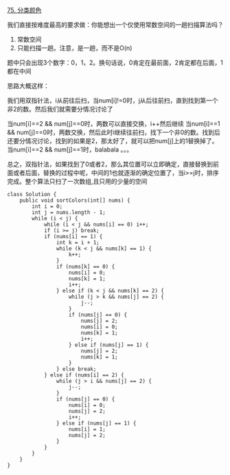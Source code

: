[75. 分类颜色](https://leetcode-cn.com/problems/sort-colors/description/)

我们直接按难度最高的要求做：你能想出一个仅使用常数空间的一趟扫描算法吗？

1. 常数空间
2. 只能扫描一趟。注意，是一趟，而不是O(n)

题中只会出现3个数字：0，1，2。换句话说，0肯定在最前面，2肯定都在后面，1都在中间

思路大概这样：

我们用双指针法，i从前往后扫，当num[i]!=0时，j从后往前扫，直到找到第一个非2的数。然后我们就需要分情况讨论了

当num[i]==2 && num[j]==0时，两数可以直接交换，i++然后继续
当num[i]==1 && num[j]==0时，两数交换，然后此时i继续往前扫，找下一个非0的数。找到后还要分情况讨论，找到的如果是2，那太好了，就可以把num[j]上的1替换掉了。
当num[i]==2 && num[j]==1时，balabala
。。。

总之，双指针法，如果找到了0或者2，那么其位置可以立即确定，直接替换到前面或者后面，替换的过程中呢，中间的1也就逐渐的确定位置了，当i>=j时，排序完成。整个算法只扫了一次数组,且只用的少量的空间

```
class Solution {
    public void sortColors(int[] nums) {
        int i = 0;
        int j = nums.length - 1;
        while (i < j) {
            while (i < j && nums[i] == 0) i++;
            if (i >= j) break;
            if (nums[i] == 1) {
                int k = i + 1;
                while (k < j && nums[k] == 1) {
                    k++;
                }
                if (nums[k] == 0) {
                    nums[i] = 0;
                    nums[k] = 1;
                    i++;
                } else if (k < j && nums[k] == 2) {
                    while (j > k && nums[j] == 2) {
                        j--;
                    }
                    if (nums[j] == 0) {
                        nums[j] = 2;
                        nums[i] = 0;
                        nums[k] = 1;
                        i++;
                    } else if (nums[j] == 1) {
                        nums[j] = 2;
                        nums[k] = 1;
                    }
                } else break;
            } else if (nums[i] == 2) {
                while (j > i && nums[j] == 2) {
                    j--;
                }
                if (nums[j] == 0) {
                    nums[i] = 0;
                    nums[j] = 2;
                    i++;
                } else if (nums[j] == 1) {
                    nums[i] = 1;
                    nums[j] = 2;
                }
            }
        }
    }
}
```
